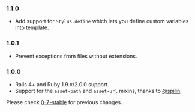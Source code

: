 ### 1.1.0

* Add support for `Stylus.define` which lets you define custom variables into template.

### 1.0.1

* Prevent exceptions from files without extensions.

### 1.0.0

* Rails 4+ and Ruby 1.9.x/2.0.0 support.
* Support for the `asset-path` and `asset-url` mixins, thanks to [@spilin](https://github.com/spilin).

Please check [0-7-stable](https://github.com/lucasmazza/ruby-stylus/blob/0-7-stable/CHANGELOG.md) for previous changes.
